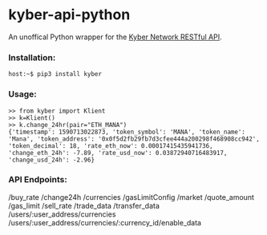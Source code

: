  # kyber-api-python
 An unoffical Python wrapper for the [Kyber Network RESTful API](https://developer.kyber.network/docs/API_ABI-RESTfulAPI/).
 
 ### Installation:
 ```
 host:~$ pip3 install kyber
 ```
 
 ### Usage:
 ```
 >> from kyber import Klient
 >> k=Klient()
 >> k.change_24hr(pair="ETH_MANA") 
 {'timestamp': 1590713022873, 'token_symbol': 'MANA', 'token_name': 'Mana', 'token_address': '0x0f5d2fb29fb7d3cfee444a200298f468908cc942', 'token_decimal': 18, 'rate_eth_now': 0.00017415435941736, 'change_eth_24h': -7.89, 'rate_usd_now': 0.03872940716483917, 'change_usd_24h': -2.96}
 ```
 
 ### API Endpoints:
 
/buy_rate
/change24h
/currencies
/gasLimitConfig
/market
/quote_amount
/gas_limit
/sell_rate
/trade_data
/transfer_data
/users/:user_address/currencies
/users/:user_address/currencies/:currency_id/enable_data
 
